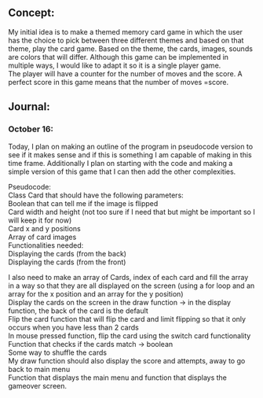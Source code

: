 ## Concept: 

My initial idea is to make a themed memory card game in which the user has the choice to pick between three different themes and based on that theme, play the card game. Based on the theme, the cards, images, sounds are colors that will differ. Although this game can be implemented in multiple ways, I would like to adapt it so it is a single player game. </br>
The player will have a counter for the number of moves and the score. A perfect score in this game means that the number of moves =score. 

## Journal: 
### October 16: 

Today, I plan on making an outline of the program in pseudocode version to see if it makes sense and if this is something I am capable of making in this time frame. Additionally I plan on starting with the code and making a simple version of this game that I can then add the other complexities. </br>

Pseudocode: </br>
Class Card that should have the following parameters:</br>
Boolean that can tell me if the image is flipped </br>
Card width and height (not too sure if I need that but might be important so I will keep it for now)</br>
Card x and y positions </br>
Array of card images </br>
Functionalities needed: </br>
Displaying the cards (from the back)</br>
Displaying the cards (from the front) </br>

I also need to make an array of Cards, index of each card and fill the array in a way so that they are all displayed on the screen (using a for loop and an array for the x position and an array for the y position) </br>
Display the cards on the screen in the draw function → in the display function, the back of the card is the default </br>
Flip the card function that will flip the card and limit flipping so that it only occurs when you have less than 2 cards </br>
In mouse pressed function, flip the card using the switch card functionality </br> 
Function that checks if the cards match → boolean </br>
Some way to shuffle the cards </br>
My draw function should also display the score and attempts, away to go back to main menu </br>
Function that displays the main menu and function that displays the gameover screen. </br>
